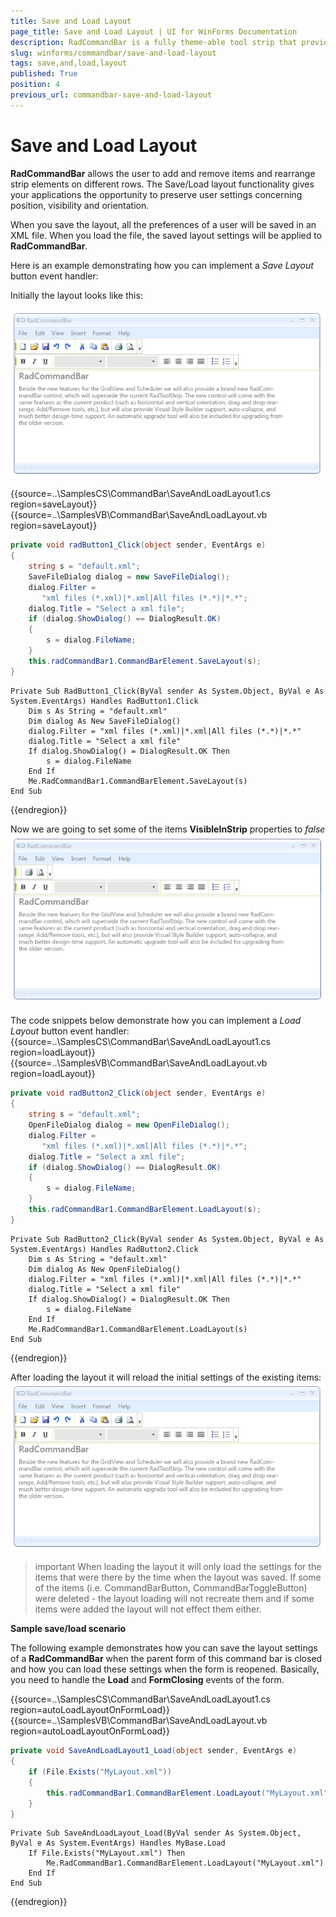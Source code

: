 ```yaml
---
title: Save and Load Layout
page_title: Save and Load Layout | UI for WinForms Documentation
description: RadCommandBar is a fully theme-able tool strip that provides unprecedented flexibility
slug: winforms/commandbar/save-and-load-layout
tags: save,and,load,layout
published: True
position: 4
previous_url: commandbar-save-and-load-layout
---
```


# Save and Load Layout

__RadCommandBar__ allows  the user to add and remove items and rearrange strip elements on different rows. The Save/Load layout functionality gives your applications the opportunity to preserve user settings concerning position, visibility and orientation.      

When you save the layout, all the preferences of a user will be saved in an XML file. When you load the file, the saved layout settings will be applied to __RadCommandBar__.

Here is an example demonstrating how you can implement a *Save Layout* button event handler:

Initially the layout looks like this:

![command-bar-save-and-load-layout 001](images/command-bar-save-and-load-layout001.png) 
 
{{source=..\SamplesCS\CommandBar\SaveAndLoadLayout1.cs region=saveLayout}} 
{{source=..\SamplesVB\CommandBar\SaveAndLoadLayout.vb region=saveLayout}} 

````C#
private void radButton1_Click(object sender, EventArgs e)
{
    string s = "default.xml";
    SaveFileDialog dialog = new SaveFileDialog();
    dialog.Filter =
       "xml files (*.xml)|*.xml|All files (*.*)|*.*";
    dialog.Title = "Select a xml file";
    if (dialog.ShowDialog() == DialogResult.OK)
    {
        s = dialog.FileName;
    }
    this.radCommandBar1.CommandBarElement.SaveLayout(s);
}

````
````VB.NET
Private Sub RadButton1_Click(ByVal sender As System.Object, ByVal e As System.EventArgs) Handles RadButton1.Click
    Dim s As String = "default.xml"
    Dim dialog As New SaveFileDialog()
    dialog.Filter = "xml files (*.xml)|*.xml|All files (*.*)|*.*"
    dialog.Title = "Select a xml file"
    If dialog.ShowDialog() = DialogResult.OK Then
        s = dialog.FileName
    End If
    Me.RadCommandBar1.CommandBarElement.SaveLayout(s)
End Sub

````

{{endregion}} 
 

Now we are going to set some of the items __VisibleInStrip__ properties to *false*![command-bar-save-and-load-layout 002](images/command-bar-save-and-load-layout002.png)

The code snippets below demonstrate how you can implement a *Load Layout* button event handler:  
{{source=..\SamplesCS\CommandBar\SaveAndLoadLayout1.cs region=loadLayout}} 
{{source=..\SamplesVB\CommandBar\SaveAndLoadLayout.vb region=loadLayout}} 

````C#
private void radButton2_Click(object sender, EventArgs e)
{
    string s = "default.xml";
    OpenFileDialog dialog = new OpenFileDialog();
    dialog.Filter =
       "xml files (*.xml)|*.xml|All files (*.*)|*.*";
    dialog.Title = "Select a xml file";
    if (dialog.ShowDialog() == DialogResult.OK)
    {
        s = dialog.FileName;
    }
    this.radCommandBar1.CommandBarElement.LoadLayout(s);
}

````
````VB.NET
Private Sub RadButton2_Click(ByVal sender As System.Object, ByVal e As System.EventArgs) Handles RadButton2.Click
    Dim s As String = "default.xml"
    Dim dialog As New OpenFileDialog()
    dialog.Filter = "xml files (*.xml)|*.xml|All files (*.*)|*.*"
    dialog.Title = "Select a xml file"
    If dialog.ShowDialog() = DialogResult.OK Then
        s = dialog.FileName
    End If
    Me.RadCommandBar1.CommandBarElement.LoadLayout(s)
End Sub

````

{{endregion}} 

After loading the layout it will reload the initial settings of the existing items:![command-bar-save-and-load-layout 001](images/command-bar-save-and-load-layout001.png)

>important When loading the layout it will only load the settings for the items that were there by the time when the layout was saved. If some of the items (i.e. CommandBarButton, CommandBarToggleButton) were deleted - the layout loading will not recreate them and if some items were added the layout will not effect them either.
>

__Sample save/load scenario__

The following example demonstrates how you can save the layout settings of a __RadCommandBar__ when the parent form of this command bar is closed and how you can load these settings when the form is reopened. Basically, you need to handle the __Load__ and __FormClosing__ events of the form.  
 
{{source=..\SamplesCS\CommandBar\SaveAndLoadLayout1.cs region=autoLoadLayoutOnFormLoad}} 
{{source=..\SamplesVB\CommandBar\SaveAndLoadLayout.vb region=autoLoadLayoutOnFormLoad}} 

````C#
private void SaveAndLoadLayout1_Load(object sender, EventArgs e)
{
    if (File.Exists("MyLayout.xml"))
    {
        this.radCommandBar1.CommandBarElement.LoadLayout("MyLayout.xml");
    }
}

````
````VB.NET
Private Sub SaveAndLoadLayout_Load(ByVal sender As System.Object, ByVal e As System.EventArgs) Handles MyBase.Load
    If File.Exists("MyLayout.xml") Then
        Me.RadCommandBar1.CommandBarElement.LoadLayout("MyLayout.xml")
    End If
End Sub

````

{{endregion}} 



